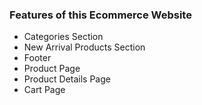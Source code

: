
### Features of this Ecommerce Website

- Categories Section
- New Arrival Products Section
- Footer
- Product Page 
- Product Details Page 
- Cart Page
